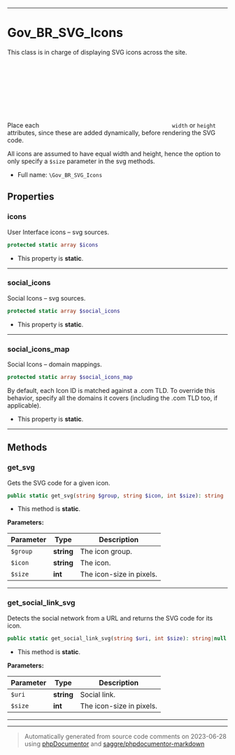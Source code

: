 ***

# Gov_BR_SVG_Icons

This class is in charge of displaying SVG icons across the site.

Place each <svg> source on its own array key, without adding either
the `width` or `height` attributes, since these are added dynamically,
before rendering the SVG code.

All icons are assumed to have equal width and height, hence the option
to only specify a `$size` parameter in the svg methods.

* Full name: `\Gov_BR_SVG_Icons`



## Properties


### icons

User Interface icons – svg sources.

```php
protected static array $icons
```



* This property is **static**.


***

### social_icons

Social Icons – svg sources.

```php
protected static array $social_icons
```



* This property is **static**.


***

### social_icons_map

Social Icons – domain mappings.

```php
protected static array $social_icons_map
```

By default, each Icon ID is matched against a .com TLD. To override this behavior,
specify all the domains it covers (including the .com TLD too, if applicable).

* This property is **static**.


***

## Methods


### get_svg

Gets the SVG code for a given icon.

```php
public static get_svg(string $group, string $icon, int $size): string
```



* This method is **static**.




**Parameters:**

| Parameter | Type | Description |
|-----------|------|-------------|
| `$group` | **string** | The icon group. |
| `$icon` | **string** | The icon. |
| `$size` | **int** | The icon-size in pixels. |




***

### get_social_link_svg

Detects the social network from a URL and returns the SVG code for its icon.

```php
public static get_social_link_svg(string $uri, int $size): string|null
```



* This method is **static**.




**Parameters:**

| Parameter | Type | Description |
|-----------|------|-------------|
| `$uri` | **string** | Social link. |
| `$size` | **int** | The icon-size in pixels. |




***


***
> Automatically generated from source code comments on 2023-06-28 using [phpDocumentor](http://www.phpdoc.org/) and [saggre/phpdocumentor-markdown](https://github.com/Saggre/phpDocumentor-markdown)
